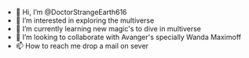 - 👋 Hi, I’m @DoctorStrangeEarth616
- 👀 I’m interested in exploring the multiverse
- 🌱 I’m currently learning new magic's to dive in multiverse
- 💞️ I’m looking to collaborate with Avanger's specially Wanda Maximoff
- 📫 How to reach me drop a mail on sever
<!---
DoctorStrangeEarth616/DoctorStrangeEarth616 is a ✨ special ✨ repository because its `README.md` (this file) appears on your GitHub profile.
You can click the Preview link to take a look at your changes.
--->
